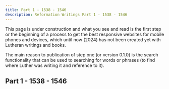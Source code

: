 ```yaml
---
title: Part 1 - 1538 - 1546
description: Reformation Writings Part 1 - 1538 - 1546
---
```


This page is under construction and what you see and read is the first step or the beginning of a process to get the best responsive websites for mobile phones and devices, which until now (2024) has not been created yet with Lutheran writings and books.

The main reason to publication of step one (or version 0.1.0) is the search functionality that can be used to searching for words or phrases (to find where Luther was writing it and reference to it).

## Part 1 - 1538 - 1546